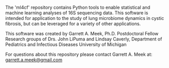 The 'ml4cf' repository contains Python tools to enable statistical and machine learning
analyses of 16S sequencing data.  This software is intended for application to
the study of lung microbiome dynamics in cystic fibrosis, but can be leveraged for
a variety of other applications.

This software was created by Garrett A. Meek, Ph.D. Postdoctoral Fellow
Research groups of Drs. John LiPuma and Lindsay Caverly,
Department of Pediatrics and Infectious Diseases
University of Michigan

For questions about this repository please contact Garrett A. Meek at:
garrett.a.meek@gmail.com


